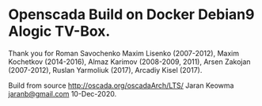 # Openscada Build on Docker Debian9 Alogic TV-Box.
Thank you for Roman Savochenko Maxim Lisenko (2007-2012), Maxim Kochetkov (2014-2016), Almaz Karimov (2008-2009, 2011), Arsen Zakojan (2007-2012), Ruslan Yarmoliuk (2017), Arcadiy Kisel (2017).

Build from source http://oscada.org/oscadaArch/LTS/ 
Jaran Keowma jaranb@gmail.com 10-Dec-2020.
